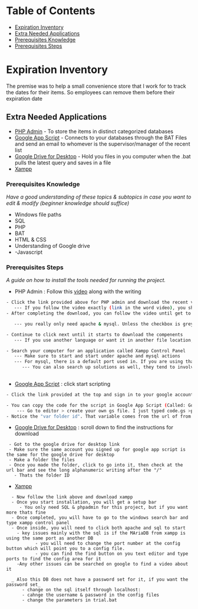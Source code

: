 # Table of Contents
- [Expiration Inventory](#expiration-inventory)
- [Extra Needed Applications](#extra-needed-applications)
- [Prerequisites Knowledge](#prerequisites-knowledge)
- [Prerequisites Steps](#prerequisites-steps)


# Expiration Inventory

The premise was to help a small convenience store that I work for to track the dates for their items. So employees can remove them before their expiration date

## Extra Needed Applications
 - [PHP Admin](https://www.phpmyadmin.net/downloads/) - To store the items in distinct categorized databases
 - [Google App Script](https://developers.google.com/apps-script) - Connects to your databases through the BAT Files and send an email to whomever is the supervisor/manager of the recent list
 - [Google Drive for Desktop](https://support.google.com/drive/answer/10838124?hl=en) - Hold you files in you computer when the .bat pulls the latest query and saves in a file
 - [Xampp](https://www.apachefriends.org/download.html) 


### Prerequisites Knowledge
_Have a good understanding of these topics & subtopics in case you want to edit & modify (beginner knowledge should suffice)_

- Windows file paths
- SQL 
- PHP
- BAT
- HTML & CSS
- Understanding of Google drive
- -Javascript
  
### Prerequisites Steps
_A guide on how to install the tools needed for running the project._

- PHP Admin : Follow this [video](https://www.youtube.com/watch?v=cKr237iUlwo) along with the writing
```bash
- Click the link provided above for PHP admin and download the recent version
   --- If you follow the video exactly (link in the word video), you should still be all right
- After completing the download, you can follow the video until get to the select components for the xampp.

   --- you really only need apache & mysql. Unless the checkbox is greyed out, you do not have to check on the rest of them.

- Continue to click next until it starts to download the compenents
   --- If you use another language or want it in another file location, you can modify to your liking, but remember where it is because you will need to modify other areas too!

- Search your computer for an application called Xampp Control Panel
   --- Make sure to start and start under apache and mysql actions
   --- For mysql, there is a default port used in. If you are using that default port for something else, the video has links to common problems and fixes.
      --- You can also search up solutions as well, they tend to involve the config.ini file that holds info like password for DB & port number
    
```
 - [Google App Script](https://developers.google.com/apps-script/) : click start scripting
```bash
- Click the link provided at the top and sign in to your google account

- You can copy the code for the script in Google App Script (Called: GoogleAPPScript)
    --- Go to editor > create your own gs file. I just typed code.gs >paste the code
- Notice the "var folder id". That variable comes from the url of from your google drive
```
- [Google Drive for Desktop](https://support.google.com/drive/answer/10838124?hl=en) : scroll down to find the instructions for download
```
 - Got to the google drive for desktop link
 - Make sure the same account you signed up for google app script is the same for the google drive for desktop
 - Make a folder the files
 - Once you made the folder, click to go into it, then check at the url bar and see the long alphanumeric writing after the "/"
   - Thats the folder ID
```
- [Xampp](https://www.apachefriends.org/download.html) 
```
  - Now follow the link above and download xampp
  - Once you start installation, you will get a setup bar
     - You only need SQL & phpadmin for this project, but if you want more thats fine
  - Once completed, you will have to go to the windows search bar and type xampp control panel
  - Once inside, you will need to click both apache and sql to start
    - key issues mainly with the sql is if the MAriaDB from xampp is using the same port as another DB
           - you will need to change the port number at the config button which will point you to a config file.
           - you can find the find button on you text editor and type ports to find the config area for it
    -Any other issues can be searched on google to find a video about it

  _ Also this DB does not have a password set for it, if you want the password set_
      - change on the sql itself through localhost:
      - cahnge the username & password in the config files
      - change the parameters in trial.bat
```
  
